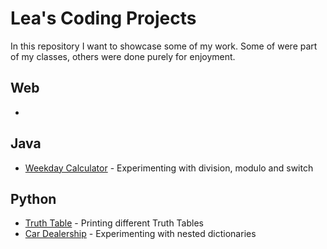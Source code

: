 # Lea's Coding Projects

In this repository I want to showcase some of my work. Some of were part of my
classes, others were done purely for enjoyment.  

## Web

-

## Java

- [Weekday Calculator](./weekday.java) - Experimenting with division, modulo and switch

## Python

- [Truth Table](./TruthTable.py) - Printing different Truth Tables 
- [Car Dealership](./CarDealership.py) - Experimenting with nested dictionaries
